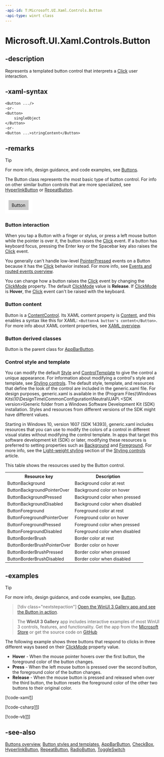 ```yaml
---
-api-id: T:Microsoft.UI.Xaml.Controls.Button
-api-type: winrt class
---
```


<!-- Class syntax.
public class Button : Windows.UI.Xaml.Controls.Primitives.ButtonBase, Windows.UI.Xaml.Controls.IButton, Windows.UI.Xaml.Controls.IButtonWithFlyout
-->

# Microsoft.UI.Xaml.Controls.Button

## -description
Represents a templated button control that interprets a [Click](../microsoft.ui.xaml.controls.primitives/buttonbase_click.md) user interaction.

## -xaml-syntax
```xaml
<Button .../>
-or-
<Button>
    singleObject
</Button>
-or-
<Button ...>stringContent</Button>
```


## -remarks

> [!TIP]
> For more info, design guidance, and code examples, see [Buttons](/windows/apps/design/controls/buttons).

The Button class represents the most basic type of button control. For info on other similar button controls that are more specialized, see [HyperlinkButton](hyperlinkbutton.md) or [RepeatButton](../microsoft.ui.xaml.controls.primitives/repeatbutton.md).

<img src="images/controls/Button.png" alt="A standard button" />

### Button interaction

When you tap a Button with a finger or stylus, or press a left mouse button while the pointer is over it, the button raises the [Click](../microsoft.ui.xaml.controls.primitives/buttonbase_click.md) event. If a button has keyboard focus, pressing the Enter key or the Spacebar key also raises the [Click](../microsoft.ui.xaml.controls.primitives/buttonbase_click.md) event.

You generally can't handle low-level [PointerPressed](../microsoft.ui.xaml/uielement_pointerpressed.md) events on a Button because it has the [Click](../microsoft.ui.xaml.controls.primitives/buttonbase_click.md) behavior instead. For more info, see [Events and routed events overview](/windows/uwp/xaml-platform/events-and-routed-events-overview).

You can change how a button raises the [Click](../microsoft.ui.xaml.controls.primitives/buttonbase_click.md) event by changing the [ClickMode](../microsoft.ui.xaml.controls.primitives/buttonbase_clickmode.md) property. The default [ClickMode](../microsoft.ui.xaml.controls.primitives/buttonbase_clickmode.md) value is **Release**. If [ClickMode](../microsoft.ui.xaml.controls.primitives/buttonbase_clickmode.md) is **Hover**, the [Click](../microsoft.ui.xaml.controls.primitives/buttonbase_click.md) event can't be raised with the keyboard.

### Button content

Button is a [ContentControl](contentcontrol.md). Its XAML content property is [Content](contentcontrol_content.md), and this enables a syntax like this for XAML: `<Button>A button's content</Button>`. For more info about XAML content properties, see [XAML overview](/windows/uwp/xaml-platform/xaml-overview).

### **Button** derived classes

Button is the parent class for [AppBarButton](appbarbutton.md).

### Control style and template

You can modify the default [Style](../microsoft.ui.xaml/style.md) and [ControlTemplate](controltemplate.md) to give the control a unique appearance. For information about modifying a control's style and template, see [Styling controls](/windows/uwp/controls-and-patterns/styling-controls). The default style, template, and resources that define the look of the control are included in the generic.xaml file. For design purposes, generic.xaml is available in the \(Program Files)\Windows Kits\10\DesignTime\CommonConfiguration\Neutral\UAP\ &lt;SDK version&gt;\Generic folder from a Windows Software Development Kit (SDK) installation. Styles and resources from different versions of the SDK might have different values.

Starting in Windows 10, version 1607 (SDK 14393), generic.xaml includes resources that you can use to modify the colors of a control in different visual states without modifying the control template. In apps that target this software development kit (SDK) or later, modifying these resources is preferred to setting properties such as [Background](control_background.md) and [Foreground](control_foreground.md). For more info, see the [Light-weight styling](/windows/uwp/controls-and-patterns/styling-controls) section of the [Styling controls](/windows/uwp/controls-and-patterns/styling-controls) article.

This table shows the resources used by the Button control.

<table>
   <tr><th>Resource key</th><th>Description</th></tr>
   <tr><td>ButtonBackground</td><td>Background color at rest</td></tr>
   <tr><td>ButtonBackgroundPointerOver</td><td>Background color on hover</td></tr>
   <tr><td>ButtonBackgroundPressed</td><td>Background color when pressed</td></tr>
   <tr><td>ButtonBackgroundDisabled</td><td>Background color when disabled</td></tr>
   <tr><td>ButtonForeground</td><td>Foreground color at rest</td></tr>
   <tr><td>ButtonForegroundPointerOver</td><td>Foreground color on hover</td></tr>
   <tr><td>ButtonForegroundPressed</td><td>Foreground color when pressed</td></tr>
   <tr><td>ButtonForegroundDisabled</td><td>Foreground color when disabled</td></tr>
   <tr><td>ButtonBorderBrush</td><td>Border color at rest</td></tr>
   <tr><td>ButtonBorderBrushPointerOver</td><td>Border color on hover</td></tr>
   <tr><td>ButtonBorderBrushPressed</td><td>Border color when pressed</td></tr>
   <tr><td>ButtonBorderBrushDisabled</td><td>Border color when disabled</td></tr>
</table>

## -examples

> [!TIP]
> For more info, design guidance, and code examples, see [Button](/windows/apps/design/controls/button).

> [!div class="nextstepaction"]
> [Open the WinUI 3 Gallery app and see the Button in action](winui3gallery:/item/Button).

> The **WinUI 3 Gallery** app includes interactive examples of most WinUI 3 controls, features, and functionality. Get the app from the [Microsoft Store](https://www.microsoft.com/store/productId/9P3JFPWWDZRC) or get the source code on [GitHub](https://github.com/microsoft/WinUI-Gallery)

The following example shows three buttons that respond to clicks in three different ways based on their [ClickMode](../microsoft.ui.xaml.controls.primitives/buttonbase_clickmode.md) property value.

+  **Hover** - When the mouse pointer hovers over the first button, the foreground color of the button changes.
+  **Press** - When the left mouse button is pressed over the second button, the foreground color of the button changes.
+  **Release** - When the mouse button is pressed and released when over the third button, the button resets the foreground color of the other two buttons to their original color.

[!code-xaml[1](../microsoft.ui.xaml.data/code/System.Windows.Controls.ButtonClickModeSL/csharp/Page.xaml#Snippet1)]

[!code-csharp[11](../microsoft.ui.xaml.data/code/System.Windows.Controls.ButtonClickModeSL/csharp/Page.xaml.cs#Snippet11)]

[!code-vb[11](../microsoft.ui.xaml.data/code/System.Windows.Controls.ButtonClickModeSL/vbnet/Page.xaml.vb#Snippet11)]

## -see-also

[Buttons overview](/windows/uwp/controls-and-patterns/buttons), [Button styles and templates](/windows/apps/design/style/xaml-styles), [AppBarButton](appbarbutton.md), [CheckBox](checkbox.md), [HyperlinkButton](hyperlinkbutton.md), [RepeatButton](../microsoft.ui.xaml.controls.primitives/repeatbutton.md), [RadioButton](radiobutton.md), [ToggleSwitch](toggleswitch.md)

